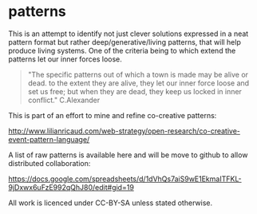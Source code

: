 # patterns

This is an attempt to identify not just clever solutions expressed in a neat pattern format but rather deep/generative/living patterns, that will help produce living systems. One of the criteria being to which extend the patterns let our inner forces loose. 
> "The specific patterns out of which a town is made may be alive or dead. to the extent they are alive, they let our inner force loose and set us free; but when they are dead, they keep us locked in inner conflict." C.Alexander

This is part of an effort to mine and refine co-creative patterns:

http://www.lilianricaud.com/web-strategy/open-research/co-creative-event-pattern-language/

A list of raw patterns is available here and will be move to github to allow distributed collaboration:

https://docs.google.com/spreadsheets/d/1dVhQs7aiS9wE1EkmaITFKL-9jDxwx6uFzE992qQhJ80/edit#gid=19

All work is licenced under CC-BY-SA unless stated otherwise.